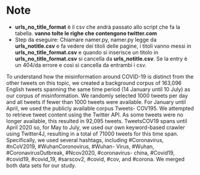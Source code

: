 # Note

- **urls_no_title_format** è il csv che andrà passato allo script che fa la tabella. **vanno tolte le righe che contengono twitter.com**
- Step da eseguire: Chiamare namer.py, namer.py legge da **urls_notitle.csv** e fa vedere dei titoli delle pagine, i titoli vanno messi in **urls_no_title_format.csv** e quando si inserisce un titolo in **urls_no_title_format.csv** si cancella da **urls_notitle.csv**. Se la entry è un 404/da errore e cosi si cancella da entrambi i csv. 



To understand how the misinformation around COVID-19 is distinct from the other tweets on this topic, we created a background corpus of 163,096 English tweets spanning the same time period (14 January until 10 July) as our corpus of misinformation. We randomly selected 1000 tweets per day and all tweets if fewer than 1000 tweets were available. For January until April, we used the publicly available corpus Tweets- COV195. We attempted to retrieve tweet content using the Twitter API. As some tweets were no longer available, this resulted in 92,095 tweets. TweetsCOV19 spans until April 2020 so, for May to July, we used our own keyword-based crawler using Twitter4J, resulting in a total of 71000 tweets for this time span. Specifically, we used several hashtags, including #Coronavirus, #nCoV2019, #WuhanCoronovirus, #Wuhan- Virus, #Wuhan, #CoronavirusOutbreak, #Ncov2020, #coronavirus- china, #Covid19, #covid19, #covid_19, #sarscov2, #covid, #cov, and
#corona. We merged both data sets for our study.